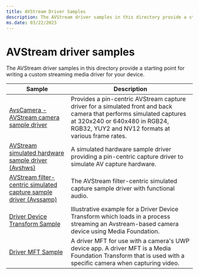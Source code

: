 ```yaml
---
title: AVStream Driver Samples
description: The AVStream driver samples in this directory provide a starting point for writing a custom streaming media driver for your device.
ms.date: 03/22/2023
---
```


# AVStream driver samples

The AVStream driver samples in this directory provide a starting point for writing a custom streaming media driver for your device.

| Sample | Description |
| --- | --- |
| [AvsCamera - AVStream camera sample driver](/samples/microsoft/windows-driver-samples/avscamera) | Provides a pin-centric AVStream capture driver for a simulated front and back camera that performs simulated captures at 320x240 or 640x480 in RGB24, RGB32, YUY2 and NV12 formats at various frame rates. |
| [AVStream simulated hardware sample driver (Avshws)](/samples/microsoft/windows-driver-samples/avstream-simulated-hardware-sample-driver-avshws) | A simulated hardware sample driver providing a pin-centric capture driver to simulate AV capture hardware. |
| [AVStream filter-centric simulated capture sample driver (Avssamp)](/samples/microsoft/windows-driver-samples/avstream-filter-centric-simulated-capture-sample-driver-avssamp/) | The AVStream filter-centric simulated capture sample driver with functional audio. |
| [Driver Device Transform Sample](/samples/microsoft/windows-driver-samples/driver-device-transform-sample) | Illustrative example for a Driver Device Transform which loads in a process streaming an Avstream-based camera device using Media Foundation. |
| [Driver MFT Sample](/samples/microsoft/windows-driver-samples/driver-mft-sample) | A driver MFT for use with a camera's UWP device app. A driver MFT is a Media Foundation Transform that is used with a specific camera when capturing video. |
